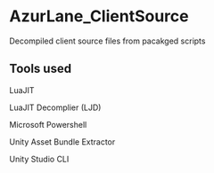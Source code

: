 # AzurLane_ClientSource

Decompiled client source files from pacakged scripts

Tools used
---
LuaJIT

LuaJIT Decomplier (LJD)

Microsoft Powershell

Unity Asset Bundle Extractor

Unity Studio CLI
